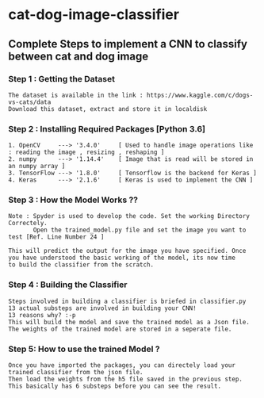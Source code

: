 # cat-dog-image-classifier

## Complete Steps to implement a CNN to classify between cat and dog image

### Step 1 : Getting the Dataset 
    
    The dataset is available in the link : https://www.kaggle.com/c/dogs-vs-cats/data
    Download this dataset, extract and store it in localdisk
    
### Step 2 : Installing Required Packages [Python 3.6]

    1. OpenCV     ---> '3.4.0'     [ Used to handle image operations like : reading the image , resizing , reshaping ]
    2. numpy      ---> '1.14.4'    [ Image that is read will be stored in an numpy array ]
    3. TensorFlow ---> '1.8.0'     [ Tensorflow is the backend for Keras ]
    4. Keras      ---> '2.1.6'     [ Keras is used to implement the CNN ]

### Step 3 : How the Model Works ??

    Note : Spyder is used to develop the code. Set the working Directory Correctely.
           Open the trained_model.py file and set the image you want to test [Ref. Line Number 24 ]
           
    This will predict the output for the image you have specified. Once you have understood the basic working of the model, its now time       to build the classifier from the scratch.
    
### Step 4 : Building the Classifier

    Steps involved in building a classifier is briefed in classifier.py
    13 actual substeps are involved in building your CNN! 
    13 reasons why? :-p
    This will build the model and save the trained model as a Json file. 
    The weights of the trained model are stored in a seperate file.
    
 ### Step 5: How to use the trained Model ?
 
    Once you have imported the packages, you can directely load your trained classifier from the json file.
    Then load the weights from the h5 file saved in the previous step.
    This basically has 6 substeps before you can see the result.
    
    
